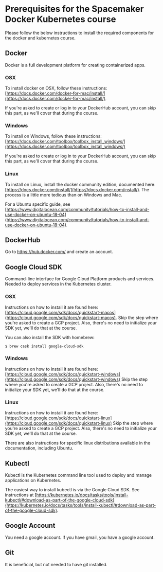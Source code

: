 # Prerequisites for the Spacemaker Docker Kubernetes course

Please follow the below instructions to install the required components for the
docker and kubernetes course.

## Docker

Docker is a full development platform for creating containerized apps.

### OSX

To install docker on OSX, follow these instructions:
[https://docs.docker.com/docker-for-mac/install/](https://docs.docker.com/docker-for-mac/install/).

If you're asked to create or log in to your DockerHub account, you can skip
this part, as we'll cover that during the course.

### Windows

To install on Windows, follow these instructions:
[https://docs.docker.com/toolbox/toolbox_install_windows/](https://docs.docker.com/toolbox/toolbox_install_windows/)

If you're asked to create or log in to your DockerHub account, you can skip
this part, as we'll cover that during the course.

### Linux

To install on Linux, install the docker community edition, documented here:
[https://docs.docker.com/install/](https://docs.docker.com/install/). The
process is a little more tedious than on Windows and Mac.

For a Ubuntu specific
guide, see [https://www.digitalocean.com/community/tutorials/how-to-install-and-use-docker-on-ubuntu-18-04](https://www.digitalocean.com/community/tutorials/how-to-install-and-use-docker-on-ubuntu-18-04).

## DockerHub

Go to https://hub.docker.com/ and create an account.

## Google Cloud SDK

Command-line interface for Google Cloud Platform products and services. Needed
to deploy services in the Kubernetes cluster.

### OSX

Instructions on how to install it are found here: [https://cloud.google.com/sdk/docs/quickstart-macos](https://cloud.google.com/sdk/docs/quickstart-macos).
Skip the step where you're asked to create a GCP project. Also, there's no
need to initialize your SDK yet, we'll do that at the course.

You can also install the SDK with homebrew:

```
$ brew cask install google-cloud-sdk
```

### Windows

Instructions on how to install it are found here:
[https://cloud.google.com/sdk/docs/quickstart-windows](https://cloud.google.com/sdk/docs/quickstart-windows)
Skip the step where you're asked to create a GCP project. Also, there's no
need to initialize your SDK yet, we'll do that at the course.

### Linux

Instructions on how to install it are found here:
[https://cloud.google.com/sdk/docs/quickstart-linux](https://cloud.google.com/sdk/docs/quickstart-linux)
Skip the step where you're asked to create a GCP project. Also, there's no
need to initialize your SDK yet, we'll do that at the course.

There are also instructions for specific linux distributions available in the
documentation, including Ubuntu.

## Kubectl

Kubectl is the Kubernetes command line tool used to deploy and manage
applications on Kubernetes.

The easiest way to install kubectl is via the Google Cloud SDK. See instructions
at [https://kubernetes.io/docs/tasks/tools/install-kubectl/#download-as-part-of-the-google-cloud-sdk](https://kubernetes.io/docs/tasks/tools/install-kubectl/#download-as-part-of-the-google-cloud-sdk).

## Google Account

You need a google account. If you have gmail, you have a google account.

## Git

It is beneficial, but not needed to have git installed.
